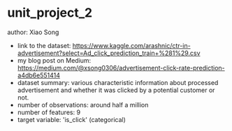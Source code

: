 # unit_project_2

author: Xiao Song

- link to the dataset: https://www.kaggle.com/arashnic/ctr-in-advertisement?select=Ad_click_prediction_train+%281%29.csv
- my blog post on Medium: https://medium.com/@xsong0306/advertisement-click-rate-prediction-a4db6e551414
- dataset summary: various characteristic information about processed advertisement and whether it was clicked by a potential customer or not.
- number of observations: around half a million
- number of features: 9
- target variable: 'is_click' (categorical) 
